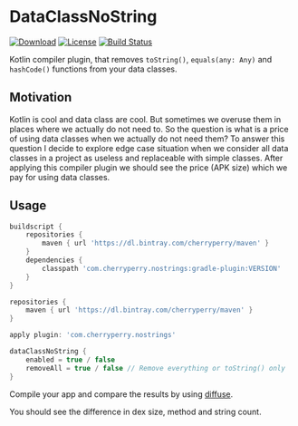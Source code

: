 # DataClassNoString

[![Download](https://api.bintray.com/packages/cherryperry/maven/DataClassNoString/images/download.svg)](https://bintray.com/cherryperry/maven/DataClassNoString/_latestVersion)
[![License](https://img.shields.io/badge/Licence-MIT-blue)](https://github.com/badoo/Reaktive/blob/master/LICENSE)
[![Build Status](https://github.com/CherryPerry/DataClassNoString/workflows/Build/badge.svg?branch=master)](https://github.com/CherryPerry/DataClassNoString/actions)

Kotlin compiler plugin, that removes `toString()`, `equals(any: Any)` and `hashCode()` functions from your data classes.

## Motivation

Kotlin is cool and data class are cool. But sometimes we overuse them in places where we actually do not need to. So the
question is what is a price of using data classes when we actually do not need them? To answer this question I decide to
explore edge case situation when we consider all data classes in a project as useless and replaceable with simple
classes. After applying this compiler plugin we should see the price (APK size) which we pay for using data classes.

## Usage

```groovy
buildscript {
    repositories {
        maven { url 'https://dl.bintray.com/cherryperry/maven' }
    }
    dependencies {
        classpath 'com.cherryperry.nostrings:gradle-plugin:VERSION'
    }
}

repositories {
    maven { url 'https://dl.bintray.com/cherryperry/maven' }
}

apply plugin: 'com.cherryperry.nostrings'

dataClassNoString {
    enabled = true / false
    removeAll = true / false // Remove everything or toString() only
}
```

Compile your app and compare the results by using [diffuse](https://github.com/JakeWharton/diffuse).

You should see the difference in dex size, method and string count.

